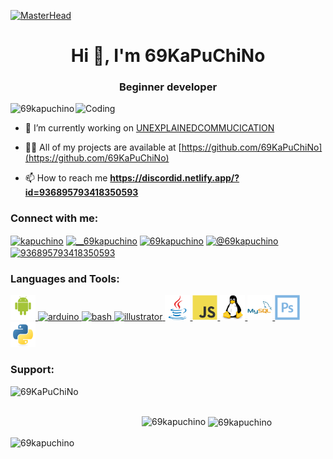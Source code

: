 [![MasterHead](https://gifs.eco.br/wp-content/uploads/2022/06/gifs-de-hacker-33.gif)](https://69kapuchinoo.000webhostapp.com/)

<h1 align="center">Hi 👋, I'm 69KaPuChiNo</h1>
<h3 align="center">Beginner developer</h3>
<img align="right" alt="Coding" width="400" src="https://gifs.eco.br/wp-content/uploads/2022/06/gifs-de-hacker-1.gif"

<p align="left"> <img src="https://komarev.com/ghpvc/?username=69kapuchino&label=Profile%20views&color=0e75b6&style=flat" alt="69kapuchino" /> </p>

- 🔭 I’m currently working on [UNEXPLAINEDCOMMUCICATION](https://github.com/69KaPuChiNo/UNEXPLAINEDCOMMUCICATION)

- 👨‍💻 All of my projects are available at [https://github.com/69KaPuChiNo](https://github.com/69KaPuChiNo)

- 📫 How to reach me **https://discordid.netlify.app/?id=936895793418350593**

<h3 align="left">Connect with me:</h3>
<p align="left">
<a href="https://dev.to/kapuchino" target="blank"><img align="center" src="https://raw.githubusercontent.com/rahuldkjain/github-profile-readme-generator/master/src/images/icons/Social/devto.svg" alt="kapuchino" height="30" width="40" /></a>
<a href="https://codesandbox.io/u/__69kapuchino" target="blank"><img align="center" src="https://raw.githubusercontent.com/rahuldkjain/github-profile-readme-generator/master/src/images/icons/Social/codesandbox.svg" alt="__69kapuchino" height="30" width="40" /></a>
<a href="https://hashnode.com/@69KaPuChiNo" target="blank"><img align="center" src="https://raw.githubusercontent.com/rahuldkjain/github-profile-readme-generator/master/src/images/icons/Social/hashnode.svg" alt="69kapuchino" height="30" width="40" /></a>
<a href="https://www.hackerrank.com/69KaPuChiNo?hr_r=1" target="blank"><img align="center" src="https://raw.githubusercontent.com/rahuldkjain/github-profile-readme-generator/master/src/images/icons/Social/hackerrank.svg" alt="@69kapuchino" height="30" width="40" /></a>
<a href="https://discordid.netlify.app/?id=936895793418350593" target="blank"><img align="center" src="https://raw.githubusercontent.com/rahuldkjain/github-profile-readme-generator/master/src/images/icons/Social/discord.svg" alt="936895793418350593" height="30" width="40" /></a>
</p>

<h3 align="left">Languages and Tools:</h3>
<p align="left"> <a href="https://developer.android.com" target="_blank" rel="noreferrer"> <img src="https://raw.githubusercontent.com/devicons/devicon/master/icons/android/android-original-wordmark.svg" alt="android" width="40" height="40"/> </a> <a href="https://www.arduino.cc/" target="_blank" rel="noreferrer"> <img src="https://cdn.worldvectorlogo.com/logos/arduino-1.svg" alt="arduino" width="40" height="40"/> </a> <a href="https://www.gnu.org/software/bash/" target="_blank" rel="noreferrer"> <img src="https://www.vectorlogo.zone/logos/gnu_bash/gnu_bash-icon.svg" alt="bash" width="40" height="40"/> </a> <a href="https://www.adobe.com/in/products/illustrator.html" target="_blank" rel="noreferrer"> <img src="https://www.vectorlogo.zone/logos/adobe_illustrator/adobe_illustrator-icon.svg" alt="illustrator" width="40" height="40"/> </a> <a href="https://www.java.com" target="_blank" rel="noreferrer"> <img src="https://raw.githubusercontent.com/devicons/devicon/master/icons/java/java-original.svg" alt="java" width="40" height="40"/> </a> <a href="https://developer.mozilla.org/en-US/docs/Web/JavaScript" target="_blank" rel="noreferrer"> <img src="https://raw.githubusercontent.com/devicons/devicon/master/icons/javascript/javascript-original.svg" alt="javascript" width="40" height="40"/> </a> <a href="https://www.linux.org/" target="_blank" rel="noreferrer"> <img src="https://raw.githubusercontent.com/devicons/devicon/master/icons/linux/linux-original.svg" alt="linux" width="40" height="40"/> </a> <a href="https://www.mysql.com/" target="_blank" rel="noreferrer"> <img src="https://raw.githubusercontent.com/devicons/devicon/master/icons/mysql/mysql-original-wordmark.svg" alt="mysql" width="40" height="40"/> </a> <a href="https://www.photoshop.com/en" target="_blank" rel="noreferrer"> <img src="https://raw.githubusercontent.com/devicons/devicon/master/icons/photoshop/photoshop-line.svg" alt="photoshop" width="40" height="40"/> </a> <a href="https://www.python.org" target="_blank" rel="noreferrer"> <img src="https://raw.githubusercontent.com/devicons/devicon/master/icons/python/python-original.svg" alt="python" width="40" height="40"/> </a> </p>

<h3 align="left">Support:</h3>
<p><a href="https://www.buymeacoffee.com/69KaPuChiNo"> <img align="left" src="https://cdn.buymeacoffee.com/buttons/v2/default-yellow.png" height="50" width="210" alt="69KaPuChiNo" /></a></p><br><br>

<p><img align="left" src="https://github-readme-stats.vercel.app/api/top-langs?username=69kapuchino&show_icons=true&locale=en&layout=compact" alt="69kapuchino" /></p>

<p>&nbsp;<img align="center" src="https://github-readme-stats.vercel.app/api?username=69kapuchino&show_icons=true&locale=en" alt="69kapuchino" /></p>

<p><img align="center" src="https://github-readme-streak-stats.herokuapp.com/?user=69kapuchino&" alt="69kapuchino" /></p>
